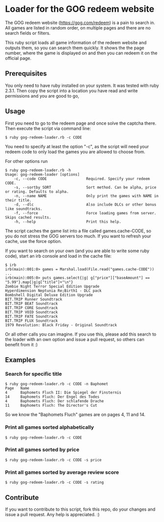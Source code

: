 # Loader for the GOG redeem website

The GOG redeem website (https://gog.com/redeem) is a pain to search in.
All games are listed in random order, on multiple pages and there are no search fields or filters.

This ruby script loads all game information of the redeem website and outputs them, so you can search them quickly.
It shows the the page number, where the game is displayed on and then you can redeem it on the official page.

## Prerequisites

You only need to have ruby installed on your system. It was tested with ruby 2.3.1.
Then copy the script into a location you have read and write permissions and you are good to go,

## Usage

First you need to go to the redeem page and once solve the captcha there.
Then execute the script via command line:

```
$ ruby gog-redeem-loader.rb -c CODE
```

You need to specify at least the option "-c", as the script will need your redeem code to only load the games you are allowed to choose from.

For other options run
```
$ ruby gog-redeem-loader.rb -h
Usage: gog-redeem-loader [options]
    -c, --code CODE                  Required. Specify your redeem CODE.
    -s, --sortby SORT                Sort method. Can be alpha, price or rating. Defaults to alpha.
    -n, --name NAME                  Only print the games with NAME in their title.
    -d, --dlc                        Also include DLCs or other bonus like soundtracks.
    -f, --force                      Force loading games from server. Skips cached results.
    -h, --help                       Print this help.
```
The script caches the game list into a file called games.cache-CODE, so you do not stress the GOG servers too much.
If you want to refresh your cache, use the force option.

If you want to search on your own (and you are able to write some ruby code), start an irb console and load in the cache file:

```
$ irb
irb(main):001:0> games = Marshal.load(File.read("games.cache-CODE"))
...
irb(main):005:0> puts games.select{|g| g["price"]["baseAmount"] == "5.99"}.map{|g|g["title"]+"\n"}
Zombie Night Terror Special Edition Upgrade
Hyperdimension Neptunia Re;Birth1 - DLC pack
Bombshell Digital Deluxe Edition Upgrade
BIT.TRIP Runner Soundtrack
BIT.TRIP BEAT Soundtrack
BIT.TRIP CORE Soundtrack
BIT.TRIP VOID Soundtrack
BIT.TRIP FATE Soundtrack
BIT.TRIP FLUX Soundtrack
1979 Revolution: Black Friday - Original Soundtrack
```
Or all other calls you can imagine. If you use this, please add this search to the loader with an own option and issue a pull request, so others can benefit from it :)

## Examples

### Search for specific title

```
$ ruby gog-redeem-loader.rb -c CODE -n Baphomet
Page   Name
4      Baphomets Fluch II: Die Spiegel der Finsternis 
14     Baphomets Fluch: Der Engel des Todes 
4      Baphomets Fluch: Der schlafende Drache 
11     Baphomets Fluch: The Director's Cut 
```

So we know the "Baphomets Fluch" games are on pages 4, 11 and 14.

### Print all games sorted alphabetically
```
$ ruby gog-redeem-loader.rb -c CODE
```

### Print all games sorted by price
```
$ ruby gog-redeem-loader.rb -c CODE -s price
```

### Print all games sorted by average review score
```
$ ruby gog-redeem-loader.rb -c CODE -s rating
```

## Contribute

If you want to contribute to this script, fork this repo, do your changes and issue a pull request. Any help is appreciated. :)
